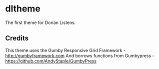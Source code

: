 dltheme
=======

The first theme for Dorian Listens. 

Credits
---
This theme uses the Gumby Responsive Grid Framework - http://gumbyframework.com
And borrows functions from Gumbypress - https://github.com/AndyStaple/GumbyPress
